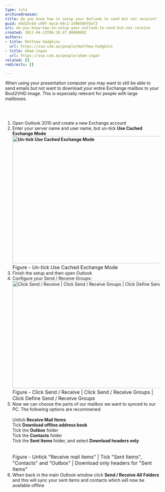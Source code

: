 ```yaml
---
type: rule
archivedreason: 
title: Do you know how to setup your Outlook to send but not receive?
guid: ddd15c6d-c09f-4acb-94c1-2496508f0af3
uri: do-you-know-how-to-setup-your-outlook-to-send-but-not-receive
created: 2011-04-13T06:18:47.0000000Z
authors:
- title: Matthew Hodgkins
  url: https://ssw.com.au/people/matthew-hodgkins
- title: Adam Cogan
  url: https://ssw.com.au/people/adam-cogan
related: []
redirects: []

---
```



When using your presentation computer you may want to still be able to send emails but not want to download your entire Exchange mailbox to your Boot2VHD image. This is&#160;especially relevant for people with large mailboxes.

<br><excerpt class='endintro'></excerpt><br>

  <ol>
    <li>Open Outlook 2010&#160;and create a new Exchange account </li>
    <li>Enter your server name and user name, but un-tick <strong>Use Cached Exchange Mode<br>
    <img width="595" height="413" alt="Un-tick Use Cached Exchange Mode" src="/ITAndNetworking/RulesToBetterPresentationPCs/PublishingImages/fig3-untickcached.png" /><br>
    </strong><font class="ms-rteCustom-FigureNormal" size="+0">Figure - Un-tick Use Cached Exchange Mode</font> </li>
    <li>Finish the setup and then open Outlook </li>
    <li>Configure your Send / Receive Groups&#58;<br>
    <img style="width&#58;624px;height&#58;348px;" alt="Click Send / Receive | Click Send / Receive Groups | Click Define Send / Receive Groups" src="/ITAndNetworking/RulesToBetterPresentationPCs/PublishingImages/fig4-editaccounts.png" /> <font class="ms-rteCustom-FigureNormal" size="+0">Figure - Click Send /&#160;Receive | Click Send /&#160;Receive Groups | Click Define Send /&#160;Receive Groups</font> </li>
    <li>Now we can choose the parts of our mailbox we want to synced to our PC. The following options are recommened&#58;<br>
    <br>
    Untick <strong>Receive Mail Items<br>
    </strong>Tick <strong>Download offline address book<br>
    </strong>Tick the <strong>Outbox</strong> folder<br>
    Tick the <strong>Contacts</strong> folder<br>
    Tick the <strong>Sent Items </strong>folder, and select <strong>Download headers only</strong><br>
    <br>
    <img alt="" src="/ITAndNetworking/RulesToBetterPresentationPCs/PublishingImages/fig5-sendreciveall.png" /><br>
    <font class="ms-rteCustom-FigureNormal" size="+0">Figure - Untick &quot;Receive mail items&quot; | Tick &quot;Sent Items&quot;, &quot;Contacts&quot; and &quot;Outbox&quot; | Download only headers for &quot;Sent Items&quot;</font>&#160;</li>
    <li>When back in the main Outlook window click <strong>Send / Receive All</strong> <strong>Folders </strong>and this will sync your sent items and contacts which will now be available offline </li>
</ol>



